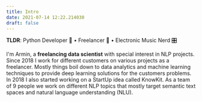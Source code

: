 ```yaml
--- 
title: Intro 
date: 2021-07-14 12:22.214030
draft: false
---
```



**TLDR**: Python Developer 🐍 • Freelancer 🚀 • Electronic Music Nerd 🎛️

I'm Armin, a **freelancing data scientist** with special interest in NLP projects. Since 2018 I work for different customers on various projects as a freelancer. Mostly things boil down to data analytics and machine learning techniques to provide deep learning solutions for the customers problems. In 2018 I also started working on a StartUp idea called KnowKit. As a team of 9 people we work on different NLP topics that mostly target semantic text spaces and natural language understanding (NLU).
